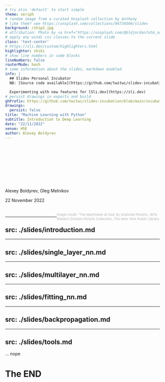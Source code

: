 ```yaml
---
# try also 'default' to start simple
theme: seriph
# random image from a curated Unsplash collection by Anthony
# like them? see https://unsplash.com/collections/94734566/slidev
background: /ship2.jpg
# attribution: Photo by <a href="https://unsplash.com/@bldjordan?utm_source=unsplash&utm_medium=referral&utm_content=creditCopyText">Jordan Billard</a> on <a href="https://unsplash.com/s/photos/mont-blanc?utm_source=unsplash&utm_medium=referral&utm_content=creditCopyText">Unsplash</a>
# apply any windi css classes to the current slide
class: 'text-center'
# https://sli.dev/custom/highlighters.html
highlighter: shiki
# show line numbers in code blocks
lineNumbers: false
routerMode: hash
# some information about the slides, markdown enabled
info: |
  ## Slidev Personal Incubator
  NB: [Source code available](https://github.com/twitwi/slidev-incubation)

  Experimenting with new features for [Sli.dev](https://sli.dev)
# persist drawings in exports and build
ghPrefix: https://github.com/twitwi/slidev-incubation/blob/main/incubator/
drawings:
  persist: false
title: "Machine Learning with Python"
subtitle: Introduction to Deep Learning
date: "22/11/2022"
venue: HSE
author: Alexey Boldyrev
---
```


# <span v-html="$slidev.configs.title?.replaceAll(' ', '<br/>')"></span>
# <span v-html="$slidev.configs.subtitle?.replaceAll(' ', '<br/>')"></span>
<!-- <C>Non-Linear Regression</C> -->
<br/><br/><br/><br/><br/><br/>

Alexey Boldyrev, Oleg Melnikov

22 November 2022

<div>
<br>
<span style="color:#b3b3b3ff; font-size: 11px; float: right;">Image credit: ‘The Mayflower at Sea’ by Granville Perkins, 1876.<br>
Wallach Division Picture Collection, The New York Public Library.
</span>
</div>

<style>
  :deep(footer) { padding-bottom: 3em !important; }
</style>


---
src: ./slides/introduction.md
---

---
src: ./slides/single_layer_nn.md
---

---
src: ./slides/multilayer_nn.md
---

---
src: ./slides/fitting_nn.md
---

---
src: ./slides/backpropagation.md
---

---
src: ./slides/tools.md
---

... nope

# The END
